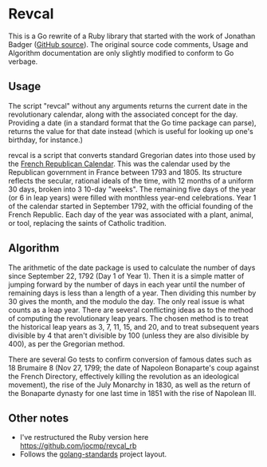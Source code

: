 # Revcal

This is a Go rewrite of a Ruby library that started with
the work of Jonathan Badger ([GitHub source](https://github.com/jhbadger/FrenchRevCal-ruby)). The
original source code comments, Usage and Algorithm documentation are only slightly modified
to conform to Go verbage.

## Usage

The script "revcal" without any arguments returns the current date in
the revolutionary calendar, along with the associated concept for the
day. Providing a date (in a standard format that the Go time package
can parse), returns the value for that date instead (which is useful
for looking up one's birthday, for instance.)

revcal is a script that converts standard Gregorian dates
into those used by the [French Republican Calendar](http://en.wikipedia.org/wiki/French_Republican_Calendar).
This was the calendar used by the Republican government in France between 1793 and 1805.
Its structure reflects the secular, rational ideals of the time,
with 12 months of a uniform 30 days, broken into 3 10-day "weeks". The
remaining five days of the year (or 6 in leap years) were filled with
monthless year-end celebrations. Year 1 of the calendar started in
September 1792, with the official founding of the French
Republic. Each day of the year was associated with a plant, animal, or
tool, replacing the saints of Catholic tradition.

## Algorithm

The arithmetic of the date package is used to calculate the number of days
since September 22, 1792 (Day 1 of Year 1). Then it is a simple matter
of jumping forward by the number of days in each year until the number
of remaining days is less than a length of a year. Then dividing this
number by 30 gives the month, and the modulo the day. The only real
issue is what counts as a leap year. There are several conflicting
ideas as to the method of computing the revolutionary leap years.
The chosen method is to treat the historical leap years as 3, 7, 11, 15, and 20,
and to treat subsequent years divisible by 4 that aren't divisible by 100
(unless they are also divisible by 400), as per the Gregorian method.

There are several Go tests to confirm conversion of famous dates
such as 18 Brumaire 8 (Nov 27, 1799; the date of Napoleon Bonaparte's coup against the French Directory,
effectively killing the revolution as an ideological movement), the rise of the
July Monarchy in 1830, as well as the return of the Bonaparte dynasty for one last time in
1851 with the rise of Napolean III.

## Other notes

* I've restructured the Ruby version here https://github.com/jocmp/revcal_rb
* Follows the [golang-standards](https://github.com/golang-standards/project-layout) project layout.
